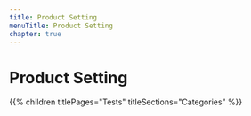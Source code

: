 ```yaml
---
title: Product Setting
menuTitle: Product Setting
chapter: true
---
```


# Product Setting

{{% children titlePages="Tests" titleSections="Categories" %}}
